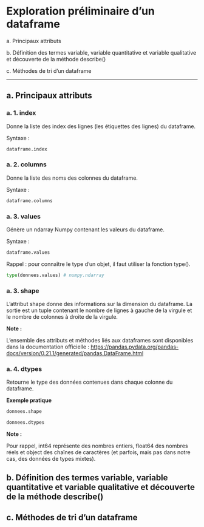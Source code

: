 # Exploration préliminaire d’un dataframe

a. Principaux attributs

b. Définition des termes variable, variable quantitative et variable qualitative et découverte de la méthode describe()

c. Méthodes de tri d’un dataframe

---------------------------------------------------------------------------------------------------------------------------------------------------------------

## a. Principaux attributs

### a. 1. index

Donne la liste des index des lignes (les étiquettes des lignes) du dataframe.

Syntaxe :
```python
dataframe.index
```

### a. 2. columns

Donne la liste des noms des colonnes du dataframe.

Syntaxe :
```python
dataframe.columns
```

### a. 3. values

Génère un ndarray Numpy contenant les valeurs du dataframe.

Syntaxe :
```python
dataframe.values
```

Rappel : pour connaître le type d’un objet, il faut utiliser la fonction type().

```python
type(donnees.values) # numpy.ndarray
```

### a. 3. shape 

L’attribut shape donne des informations sur la dimension du dataframe. La sortie est un tuple contenant le nombre de lignes à gauche de la virgule et le nombre de colonnes à droite de la virgule.

__Note :__


L’ensemble des attributs et méthodes liés aux dataframes sont disponibles dans la documentation officielle : https://pandas.pydata.org/pandas-docs/version/0.21.1/generated/pandas.DataFrame.html

### a. 4. dtypes

Retourne le type des données contenues dans chaque colonne du dataframe.

__Exemple pratique__

<!-- A tester -->

```python
donnees.shape
```

```python
donnees.dtypes
```

__Note :__


Pour rappel, int64 représente des nombres entiers, float64 des nombres réels et object des chaînes de caractères (et parfois, mais pas dans notre cas, des données de types mixtes).


## b. Définition des termes variable, variable quantitative et variable qualitative et découverte de la méthode describe()

## c. Méthodes de tri d’un dataframe
